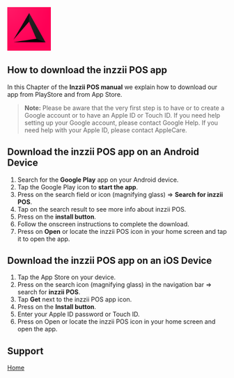 <img src="../Assets/Pictures/play_store_512.png" alt="inzzii logo" width="100"/>

## How to download the inzzii POS app

In this Chapter of the **Inzzii POS manual** we explain how to download our app from PlayStore and from App Store. 
> **Note:**  Please be aware that the very first step is to have or to create a Google account or to have an Apple ID or Touch ID. If you need help setting up your Google account, please contact Google Help. If you need help with your Apple ID, please contact AppleCare.

## Download the inzzii POS app on an Android Device

1. Search for the **Google Play** app on your Android device.
2. Tap the Google Play icon to **start the app**.
3. Press on the search field or icon (magnifying glass) => **Search for inzzii POS**.
4. Tap on the search result to see more info about inzzii POS.
5. Press on the **install button**.
6. Follow the onscreen instructions to complete the download.
7. Press on **Open** or locate the inzzii POS icon in your home screen and tap it to open the app.

## Download the inzzii POS app on an iOS Device

1. Tap the App Store on your device.
2. Press on the search icon (magnifying glass) in the navigation bar => search for **inzzii POS**.
3. Tap **Get** next to the inzzii POS app icon.
4. Press on the **Install button**.
5. Enter your Apple ID password or Touch ID.
6. Press on Open or locate the inzzii POS icon in your home screen and open the app.

## Support
[Home](../index.md)